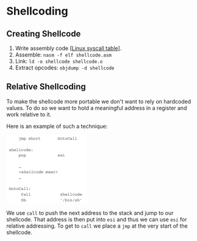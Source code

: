 # Shellcoding

## Creating Shellcode

1. Write assembly code \[[Linux syscall table](https://chromium.googlesource.com/chromiumos/docs/+/master/constants/syscalls.md)\].
2. Assemble: `nasm -f elf shellcode.asm`
3. Link: `ld -o shellcode shellcode.o`
4. Extract opcodes: `objdump -d shellcode`

## Relative Shellcoding

To make the shellcode more portable we don't want to rely on hardcoded values. To do so we want to hold a meaningful address in a register and work relative to it.

Here is an example of such a technique:

![](../.gitbook/assets/image%20%281%29.png)

We use `call` to push the next address to the stack and jump to our shellcode. That address is then put into `esi` and thus we can use `esi` for relative addressing. To get to `call` we place a `jmp` at the very start of the shellcode.

